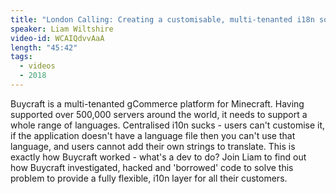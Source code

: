 ```yaml
---
title: "London Calling: Creating a customisable, multi-tenanted i18n solution"
speaker: Liam Wiltshire
video-id: WCAIQdvvAaA
length: "45:42"
tags:
  - videos
  - 2018
---
```


Buycraft is a multi-tenanted gCommerce platform for Minecraft. Having supported over 500,000 servers around the world, it needs to support a whole range of languages. Centralised i10n sucks - users can't customise it, if the application doesn't have a language file then you can't use that language, and users cannot add their own strings to translate. This is exactly how Buycraft worked - what's a dev to do? Join Liam to find out how Buycraft investigated, hacked and 'borrowed' code to solve this problem to provide a fully flexible, i10n layer for all their customers.
